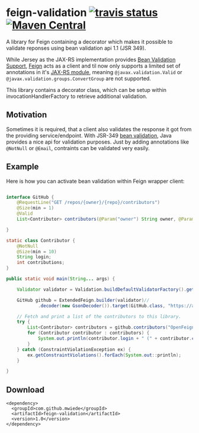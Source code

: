 # feign-validation [![travis status](https://travis-ci.org/mwiede/feign-validation.svg?branch=master)](https://travis-ci.org/mwiede/feign-validation) [![Maven Central](https://img.shields.io/maven-central/v/com.github.mwiede/feign-validation.svg?label=Maven%20Central)](https://search.maven.org/search?q=g:%22com.github.mwiede%22%20AND%20a:%22feign-validation%22)
A library for Feign containing a decorator which makes it possible to validate reponses using bean validation api 1.1 (JSR 349).

While Jersey as the JAX-RS implementation provides [Bean Validation Support](https://jersey.github.io/documentation/latest/bean-validation.html), [Feign](https://github.com/OpenFeign/feign) acts as a client and til now only supports a limited set of annotations
in it's [JAX-RS module](https://github.com/OpenFeign/feign/tree/master/jaxrs2), meaning `@javax.validation.Valid` or `@javax.validation.groups.ConvertGroup` are not supported.

This library contains a decorator class, which can be setup within invocationHandlerFactory to retrieve additional validation.

## Motivation

Sometimes it is required, that a client also validates the response it got from the providing service/endpoint. With JSR-349 [bean validation](https://beanvalidation.org/), Java provides a nice api for validation purposes. Just by adding annotations like `@NotNull` or `@Email`, contraints can be validated very easily.

## Example

Here is how you can activate bean validation within Feign wrapper client:
```java

interface GitHub {
    @RequestLine("GET /repos/{owner}/{repo}/contributors")
    @Size(min = 1)
    @Valid
    List<Contributor> contributors(@Param("owner") String owner, @Param("repo") String repo);

}

static class Contributor {
    @NotNull
    @Size(min = 10)
    String login;
    int contributions;
}

public static void main(String... args) {

    Validator validator = Validation.buildDefaultValidatorFactory().getValidator();

    GitHub github = ExtendedFeign.builder(validator)//
            .decoder(new GsonDecoder()).target(GitHub.class, "https://api.github.com");

    // Fetch and print a list of the contributors to this library.
    try {
        List<Contributor> contributors = github.contributors("OpenFeign", "feign");
        for (Contributor contributor : contributors) {
            System.out.println(contributor.login + " (" + contributor.contributions + ")");
        }
    } catch (ConstraintViolationException ex) {
        ex.getConstraintViolations().forEach(System.out::println);
    }

}

```

## Download
```
<dependency>
  <groupId>com.github.mwiede</groupId>
  <artifactId>feign-validation</artifactId>
  <version>1.0</version>
</dependency>
```

